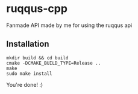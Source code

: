# ruqqus-cpp
Fanmade API made by me for using the ruqqus api

## Installation
```
mkdir build && cd build
cmake -DCMAKE_BUILD_TYPE=Release ..
make
sudo make install
```

You're done! :)
